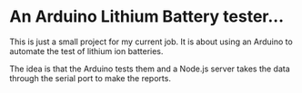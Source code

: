 # **An Arduino Lithium Battery tester...**

This is just a small project for my current job.
It is about using an Arduino to automate the test of lithium ion batteries.

The idea is that the Arduino tests them and a Node.js server takes the data through the serial port to make the reports.